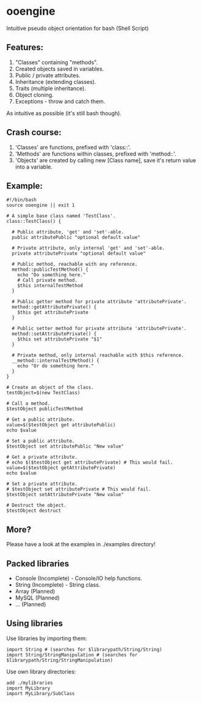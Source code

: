 ooengine
========

Intuitive pseudo object orientation for bash (Shell Script)

Features:
--------------------------------------
1. "Classes" containing "methods".
2. Created objects saved in variables.
3. Public / private attributes.
4. Inheritance (extending classes).
5. Traits (multiple inheritance).
6. Object cloning.
7. Exceptions - throw and catch them.

As intuitive as possible (it's still bash though).

Crash course:
--------------------------------------
1. 'Classes' are functions, prefixed with 'class::'.
2. 'Methods' are functions within classes, prefixed with 'method::'.
3. 'Objects' are created by calling new [Class name], save it's return value into a variable.

Example:
--------------------------------------

```shell
#!/bin/bash
source ooengine || exit 1

# A simple base class named 'TestClass'.
class::TestClass() {

  # Public attribute, 'get' and 'set'-able.
  public attributePublic "optional default value"

  # Private attribute, only internal 'get' and 'set'-able.
  private attributePrivate "optional default value"

  # Public method, reachable with any reference.
  method::publicTestMethod() {
    echo "Do something here."
    # Call private method.
    $this internalTestMethod
  }

  # Public getter method for private attribute 'attributePrivate'.
  method::getAttributePrivate() {
    $this get attributePrivate
  }

  # Public setter method for private attribute 'attributePrivate'.
  method::setAttributePrivate() {
    $this set attributePrivate "$1"
  }

  # Private method, only internal reachable with $this reference.
  __method::internalTestMethod() {
    echo "Or do something here."
  }
}

# Create an object of the class.
testObject=$(new TestClass)

# Call a method.
$testObject publicTestMethod

# Get a public attribute.
value=$($testObject get attributePublic)
echo $value

# Set a public attribute.
$testObject set attributePublic "New value"

# Get a private attribute.
# echo $($testObject get attributePrivate) # This would fail.
value=$($testObject getAttributePrivate)
echo $value

# Set a private attribute.
# $testObject set attributePrivate # This would fail.
$testObject setAttributePrivate "New value"

# Destruct the object.
$testObject destruct
```

More?
--------------------------------------
Please have a look at the examples in ./examples directory!


Packed libraries
--------------------------------------
- Console (Incomplete) - Console/IO help functions.
- String (Incomplete) - String class.
- Array (Planned)
- MySQL (Planned)
- ... (Planned)

Using libraries
--------------------------------------

Use libraries by importing them:

```shell
import String # (searches for $librarypath/String/String)
import String/StringManipulation # (searches for $librarypath/String/StringManipulation)
```

Use own library directories:

```shell
add ./mylibraries
import MyLibrary
import MyLibrary/SubClass
```